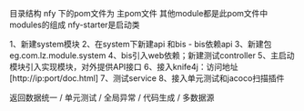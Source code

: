 
目录结构
nfy 下的pom文件为 主pom文件 其他module都是此pom文件中modules的组成
nfy-starter是启动类


1、新建system模块
2、在system下新建api 和bis - bis依赖api
3、新建包 eg.com.lz.module.system
4、bis引入web依赖；新建测试controller
5、主启动模块引入实现模块，对外提供API接口
6、接入knife4j：访问地址 [http://ip:port/doc.html]
7、测试service
8、接入单元测试和jacoco扫描插件








返回数据统一 / 单元测试 / 全局异常 / 代码生成 / 多数据源







